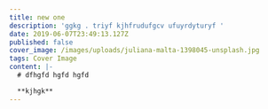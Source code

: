 ```yaml
---
title: new one
description: 'ggkg . triyf kjhfrudufgcv ufuyrdyturyf '
date: 2019-06-07T23:49:13.127Z
published: false
cover_image: /images/uploads/juliana-malta-1398045-unsplash.jpg
tags: Cover Image
content: |-
  # dfhgfd hgfd hgfd 

  **kjhgk**
---
```


